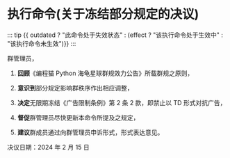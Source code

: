 <script setup>
import {ref, computed} from 'vue';

const outdated = ref(true);

const effect = computed(() => new Date() - new Date("2024-02-16") >= 0)
</script>

# 执行命令(关于冻结部分规定的决议)

::: tip
{{ outdated ? "此命令处于失效状态" : (effect ? "该执行命令处于生效中" : "该执行命令未生效")}}
:::

群管理员，

1. **回顾**《编程猫 Python 海龟星球群规效力公告》所载群规之原则，

2. **意识到**部分规定影响群秩序作出相应调整，

3. **决定**无限期冻结《广告限制条例》第 2 条 2 款，即禁止以 TD 形式对抗广告，

4. **督促**群管理员尽快更新本命令所提及之规定，

5. **建议**群成员通过向群管理员申诉形式，形式表达意见。

决议日期：2024 年 2 月 15 日
